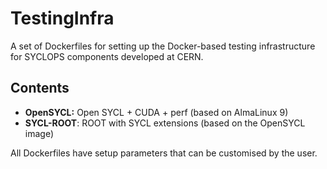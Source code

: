 # TestingInfra
A set of Dockerfiles for setting up the Docker-based testing infrastructure for SYCLOPS components developed at CERN.

## Contents
* **OpenSYCL:** Open SYCL + CUDA + perf (based on AlmaLinux 9)
* **SYCL-ROOT**: ROOT with SYCL extensions (based on the OpenSYCL image)

All Dockerfiles have setup parameters that can be customised by the user.
